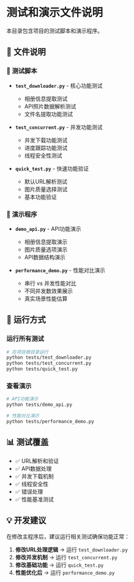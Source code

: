# 测试和演示文件说明

本目录包含项目的测试脚本和演示程序。

## 📁 文件说明

### 🧪 测试脚本
- **`test_downloader.py`** - 核心功能测试
  - 相册信息提取测试
  - API照片数据解析测试
  - 文件名提取功能测试

- **`test_concurrent.py`** - 并发功能测试
  - 并发下载功能测试
  - 进度跟踪功能测试
  - 线程安全性测试

- **`quick_test.py`** - 快速功能验证
  - 默认URL解析测试
  - 图片质量选择测试
  - 基本功能验证

### 🎯 演示程序
- **`demo_api.py`** - API功能演示
  - 相册信息提取演示
  - 图片质量选项演示
  - API数据结构演示

- **`performance_demo.py`** - 性能对比演示
  - 串行 vs 并发性能对比
  - 不同并发数效果展示
  - 真实场景性能估算

## 🚀 运行方式

### 运行所有测试
```bash
# 在项目根目录运行
python tests/test_downloader.py
python tests/test_concurrent.py
python tests/quick_test.py
```

### 查看演示
```bash
# API功能演示
python tests/demo_api.py

# 性能对比演示
python tests/performance_demo.py
```

## 📊 测试覆盖

- ✅ URL解析和验证
- ✅ API数据处理
- ✅ 并发下载机制
- ✅ 线程安全性
- ✅ 错误处理
- ✅ 性能基准测试

## 💡 开发建议

在修改主程序后，建议运行相关测试确保功能正常：

1. **修改URL处理逻辑** → 运行 `test_downloader.py`
2. **修改并发机制** → 运行 `test_concurrent.py`
3. **修改基础功能** → 运行 `quick_test.py`
4. **性能优化后** → 运行 `performance_demo.py`
